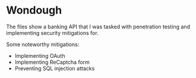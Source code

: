 # Wondough

The files show a banking API that I was tasked with penetration testing and implementing security mitigations for.

Some noteworthy mitigations:
- Implementing OAuth
- Implementing ReCaptcha form
- Preventing SQL injection attacks
